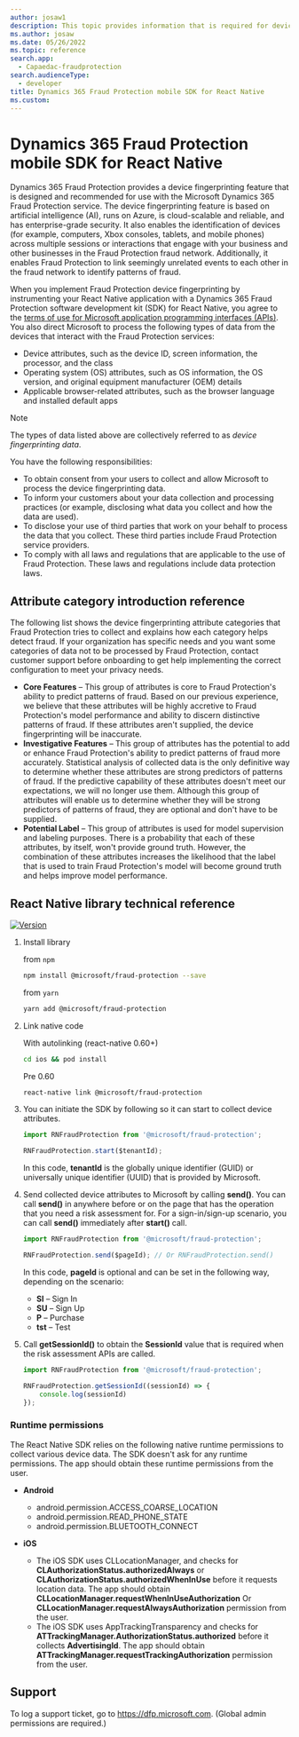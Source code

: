 ```yaml
---
author: josaw1
description: This topic provides information that is required for device fingerprinting in a mobile device implementation of Microsoft Dynamics 365 Fraud Protection for React Native.
ms.author: josaw
ms.date: 05/26/2022
ms.topic: reference
search.app: 
  - Capaedac-fraudprotection
search.audienceType:
  - developer
title: Dynamics 365 Fraud Protection mobile SDK for React Native
ms.custom:
---
```


# Dynamics 365 Fraud Protection mobile SDK for React Native

Dynamics 365 Fraud Protection provides a device fingerprinting feature that is designed and recommended for use with the Microsoft Dynamics 365 Fraud Protection service. The device fingerprinting feature is based on artificial intelligence (AI), runs on Azure, is cloud-scalable and reliable, and has enterprise-grade security. It also enables the identification of devices (for example, computers, Xbox consoles, tablets, and mobile phones) across multiple sessions or interactions that engage with your business and other businesses in the Fraud Protection fraud network. Additionally, it enables Fraud Protection to link seemingly unrelated events to each other in the fraud network to identify patterns of fraud.

When you implement Fraud Protection device fingerprinting by instrumenting your React Native application with a Dynamics 365 Fraud Protection software development kit (SDK) for React Native, you agree to the [terms of use for Microsoft application programming interfaces (APIs)](/legal/microsoft-apis/terms-of-use). You also direct Microsoft to process the following types of data from the devices that interact with the Fraud Protection services:

- Device attributes, such as the device ID, screen information, the processor, and the class
- Operating system (OS) attributes, such as OS information, the OS version, and original equipment manufacturer (OEM) details
- Applicable browser-related attributes, such as the browser language and installed default apps

> [!NOTE]
> The types of data listed above are collectively referred to as *device fingerprinting data*.

You have the following responsibilities:

- To obtain consent from your users to collect and allow Microsoft to process the device fingerprinting data.
- To inform your customers about your data collection and processing practices (or example, disclosing what data you collect and how the data are used).
- To disclose your use of third parties that work on your behalf to process the data that you collect. These third parties include Fraud Protection service providers.
- To comply with all laws and regulations that are applicable to the use of Fraud Protection. These laws and regulations include data protection laws.

## Attribute category introduction reference

The following list shows the device fingerprinting attribute categories that Fraud Protection tries to collect and explains how each category helps detect fraud. If your organization has specific needs and you want some categories of data not to be processed by Fraud Protection, contact customer support before onboarding to get help implementing the correct configuration to meet your privacy needs.

- **Core Features** – This group of attributes is core to Fraud Protection's ability to predict patterns of fraud. Based on our previous experience, we believe that these attributes will be highly accretive to Fraud Protection's model performance and ability to discern distinctive patterns of fraud. If these attributes aren't supplied, the device fingerprinting will be inaccurate.
- **Investigative Features** – This group of attributes has the potential to add or enhance Fraud Protection's ability to predict patterns of fraud more accurately. Statistical analysis of collected data is the only definitive way to determine whether these attributes are strong predictors of patterns of fraud. If the predictive capability of these attributes doesn't meet our expectations, we will no longer use them. Although this group of attributes will enable us to determine whether they will be strong predictors of patterns of fraud, they are optional and don't have to be supplied.
- **Potential Label** – This group of attributes is used for model supervision and labeling purposes. There is a probability that each of these attributes, by itself, won't provide ground truth. However, the combination of these attributes increases the likelihood that the label that is used to train Fraud Protection's model will become ground truth and helps improve model performance.

## React Native library technical reference

[![Version](https://img.shields.io/npm/v/@microsoft/fraud-protection.svg)](https://www.npmjs.com/package/@microsoft/fraud-protection)

1. Install library

    from `npm`
    
    ```bash
    npm install @microsoft/fraud-protection --save
    ```

    from `yarn`
    
    ```bash
    yarn add @microsoft/fraud-protection
    ```

2. Link native code

    With autolinking (react-native 0.60+)
    
    ```bash
    cd ios && pod install
    ```

    Pre 0.60
    
    ```bash
    react-native link @microsoft/fraud-protection
    ```

3. You can initiate the SDK by following so it can start to collect device attributes.

    ```javascript
    import RNFraudProtection from '@microsoft/fraud-protection';

    RNFraudProtection.start($tenantId);
    ```

    In this code, **tenantId** is the globally unique identifier (GUID) or universally unique identifier (UUID) that is provided by Microsoft.

4. Send collected device attributes to Microsoft by calling **send()**. You can call **send()** in anywhere before or on the page that has the operation that you need a risk assessment for. For a sign-in/sign-up scenario, you can call **send()** immediately after **start()** call.

    ```javascript
    import RNFraudProtection from '@microsoft/fraud-protection';

    RNFraudProtection.send($pageId); // Or RNFraudProtection.send()
    ```

    In this code, **pageId** is optional and can be set in the following way, depending on the scenario:

    - **SI** – Sign In
    - **SU** – Sign Up
    - **P** – Purchase
    - **tst** – Test

5. Call **getSessionId()** to obtain the **SessionId** value that is required when the risk assessment APIs are called.

    ```javascript
    import RNFraudProtection from '@microsoft/fraud-protection';

    RNFraudProtection.getSessionId((sessionId) => {
        console.log(sessionId)
    });
    ```

### Runtime permissions

The React Native SDK relies on the following native runtime permissions to collect various device data. The SDK doesn't ask for any runtime permissions. The app should obtain these runtime permissions from the user.

- **Android**
    - android.permission.ACCESS\_COARSE\_LOCATION
    - android.permission.READ\_PHONE\_STATE
    - android.permission.BLUETOOTH\_CONNECT

- **iOS**
    - The iOS SDK uses CLLocationManager, and checks for **CLAuthorizationStatus.authorizedAlways** or **CLAuthorizationStatus.authorizedWhenInUse** before it requests location data. The app should obtain **CLLocationManager.requestWhenInUseAuthorization** Or **CLLocationManager.requestAlwaysAuthorization** permission from the user.
    - The iOS SDK uses AppTrackingTransparency and checks for **ATTrackingManager.AuthorizationStatus.authorized** before it collects **AdvertisingId**. The app should obtain **ATTrackingManager.requestTrackingAuthorization** permission from the user.


## Support

To log a support ticket, go to <https://dfp.microsoft.com>. (Global admin permissions are required.)

